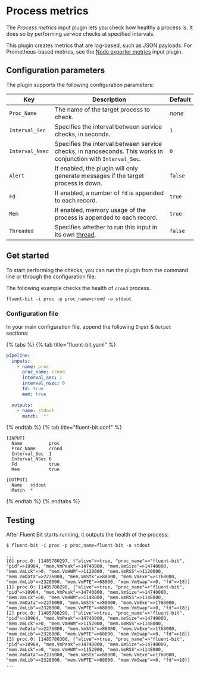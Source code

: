 # Process metrics

The _Process metrics_ input plugin lets you check how healthy a process is. It does so by performing service checks at specified intervals.

This plugin creates metrics that are log-based, such as JSON payloads. For Prometheus-based metrics, see the [Node exporter metrics](./node-exporter-metrics) input plugin.

## Configuration parameters

The plugin supports the following configuration parameters:

| Key             | Description                                                                                                   | Default |
|-----------------|---------------------------------------------------------------------------------------------------------------|---------|
| `Proc_Name`     | The name of the target process to check.                                                                      | _none_  |
| `Interval_Sec`  | Specifies the interval between service checks, in seconds.                                                    | `1`     |
| `Interval_Nsec` | Specifies the interval between service checks, in nanoseconds. This works in conjunction with `Interval_Sec`. | `0`     |
| `Alert`         | If enabled, the plugin will only generate messages if the target process is down.                             | `false` |
| `Fd`            | If enabled, a number of `fd` is appended to each record.                                                      | `true`  |
| `Mem`           | If enabled, memory usage of the process is appended to each record.                                           | `true`  |
| `Threaded`      | Specifies whether to run this input in its own [thread](../../administration/multithreading.md#inputs).       | `false` |

## Get started

To start performing the checks, you can run the plugin from the command line or through the configuration file:

The following example checks the health of `crond` process.

```shell
fluent-bit -i proc -p proc_name=crond -o stdout
```

### Configuration file

In your main configuration file, append the following `Input` & `Output` sections:

{% tabs %}
{% tab title="fluent-bit.yaml" %}

```yaml
pipeline:
  inputs:
    - name: proc
      proc_name: crond
      interval_sec: 1
      interval_nsec: 0
      fd: true
      mem: true

  outputs:
    - name: stdout
      match: '*'
```

{% endtab %}
{% tab title="fluent-bit.conf" %}

```text
[INPUT]
  Name          proc
  Proc_Name     crond
  Interval_Sec  1
  Interval_NSec 0
  Fd            true
  Mem           true

[OUTPUT]
  Name   stdout
  Match  *
```

{% endtab %}
{% endtabs %}

## Testing

After Fluent Bit starts running, it outputs the health of the process:

```shell
$ fluent-bit -i proc -p proc_name=fluent-bit -o stdout

...
[0] proc.0: [1485780297, {"alive"=>true, "proc_name"=>"fluent-bit", "pid"=>10964, "mem.VmPeak"=>14740000, "mem.VmSize"=>14740000, "mem.VmLck"=>0, "mem.VmHWM"=>1120000, "mem.VmRSS"=>1120000, "mem.VmData"=>2276000, "mem.VmStk"=>88000, "mem.VmExe"=>1768000, "mem.VmLib"=>2328000, "mem.VmPTE"=>68000, "mem.VmSwap"=>0, "fd"=>18}]
[1] proc.0: [1485780298, {"alive"=>true, "proc_name"=>"fluent-bit", "pid"=>10964, "mem.VmPeak"=>14740000, "mem.VmSize"=>14740000, "mem.VmLck"=>0, "mem.VmHWM"=>1148000, "mem.VmRSS"=>1148000, "mem.VmData"=>2276000, "mem.VmStk"=>88000, "mem.VmExe"=>1768000, "mem.VmLib"=>2328000, "mem.VmPTE"=>68000, "mem.VmSwap"=>0, "fd"=>18}]
[2] proc.0: [1485780299, {"alive"=>true, "proc_name"=>"fluent-bit", "pid"=>10964, "mem.VmPeak"=>14740000, "mem.VmSize"=>14740000, "mem.VmLck"=>0, "mem.VmHWM"=>1152000, "mem.VmRSS"=>1148000, "mem.VmData"=>2276000, "mem.VmStk"=>88000, "mem.VmExe"=>1768000, "mem.VmLib"=>2328000, "mem.VmPTE"=>68000, "mem.VmSwap"=>0, "fd"=>18}]
[3] proc.0: [1485780300, {"alive"=>true, "proc_name"=>"fluent-bit", "pid"=>10964, "mem.VmPeak"=>14740000, "mem.VmSize"=>14740000, "mem.VmLck"=>0, "mem.VmHWM"=>1152000, "mem.VmRSS"=>1148000, "mem.VmData"=>2276000, "mem.VmStk"=>88000, "mem.VmExe"=>1768000, "mem.VmLib"=>2328000, "mem.VmPTE"=>68000, "mem.VmSwap"=>0, "fd"=>18}]
...
```